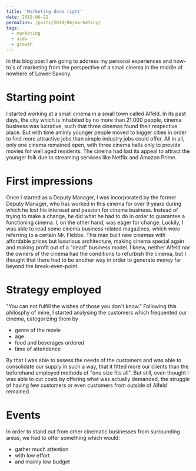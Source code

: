```yaml
---
title: 'Marketing done right'
date: 2019-06-22
permalink: /posts/2019/06/marketing/
tags:
  - marketing
  - aida
  - growth
---
```


In this blog post I am going to address my personal experiences and how-to`s of marketing from  the perspective of a small cinema in the middle of nowhere of Lower-Saxony.

Starting point
======
I started working at a small cinema in a small town called Alfeld. In its past days, the city which is inhabited by no more than 21.000 people, cinema business was lucrative, such that three cinemas found their respective place. But with time aminly younger people moved to bigger cities in order to find more attractive jobs than simple industry jobs could offer. All in all, only one cinema remained open, with three cinema halls only to provide movies for well aged residents. The cinema had lost its appeal to attract the younger folk due to streaming services like Netflix and Amazon Prime.

First impressions
======
Once I started as a Deputy Manager, I was incorporated by the former Deputy Manager, who has worked in this cinema for over 9 years during which he lost his intereset and passion for cinema business. Instead of trying to make a change, he did what he had to do in order to guarantee a functioning cinema. I, on the other hand, was eager for change. Luckily, I was able to read some cinema business related magazines, which were referring to a certain Mr. Flebbe. This man built new cinemas with affordable prices but luxurious architecture, making cinema special again and making profit out of a "dead" business model. I knew, neither Alfeld nor the owners of the cinema had the conditions to refurbish the cinema, but I thought that there had to be another way in order to generate money far beyond the break-even-point.

Strategy employed
======
"You can not fulfill the wishes of those you don`t know."
Following this philosphy of mine, I started analysing the customers which frequented our cinema, categorizing them by
* genre of the movie
* age
* food and beverages ordered
* time of attendence

By that I was able to assess the needs of the customers and was able to consolidate our supply in such a way, that it fitted more our clients than the beforehand employed methods of "one size fits all". But still, even thought I was able to cut costs by offering what was actually demanded, the struggle of having few customers or even customers from outside of Alfeld remained.

Events
======
In order to stand out from other cinematic businesses from surrounding areas, we had to offer something which would:
* gather much attention
* with low effort
* and mainly low budget









